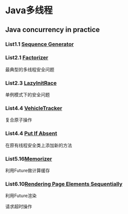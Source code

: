 # Java多线程

## Java concurrency in practice

### List1.1 [Sequence Generator](https://github.com/zzzyyyxxxmmm/JavaConcurrencyInPracticeCode/tree/master/main/src/list1_1)
### List2.1 [Factorizer](https://github.com/zzzyyyxxxmmm/JavaConcurrencyInPracticeCode/tree/master/main/src/list2_1)
最典型的多线程安全问题

### List2.3 [LazyInitRace](https://github.com/zzzyyyxxxmmm/JavaConcurrencyInPracticeCode/tree/master/main/src/list2_3)
单例模式下的安全问题

### List4.4 [VehicleTracker](https://github.com/zzzyyyxxxmmm/JavaConcurrencyInPracticeCode/tree/master/main/src/list4_4)
复合原子操作

### List4.4 [Put If Absent](https://github.com/zzzyyyxxxmmm/JavaConcurrencyInPracticeCode/tree/master/main/src/list4_13)
在原有线程安全类上添加新的方法

### List5.16[Memorizer](https://github.com/zzzyyyxxxmmm/JavaConcurrencyInPracticeCode/tree/master/main/src/list5_16)
利用Future做计算缓存

### List6.10[Rendering Page Elements Sequentially](https://github.com/zzzyyyxxxmmm/JavaConcurrencyInPracticeCode/tree/master/main/src/list6_10)
利用Future渲染

请求超时操作